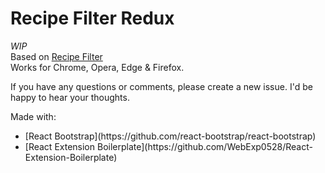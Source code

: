 # Recipe Filter Redux
*WIP* <br />
Based on [Recipe Filter](https://github.com/sean-public/RecipeFilter) <br />
Works for Chrome, Opera, Edge & Firefox.

If you have any questions or comments, please create a new issue.
I'd be happy to hear your thoughts.

Made with:<br />
<ul>
  <li>[React Bootstrap](https://github.com/react-bootstrap/react-bootstrap)</li>
  <li>[React Extension Boilerplate](https://github.com/WebExp0528/React-Extension-Boilerplate)</li>
</ul>
